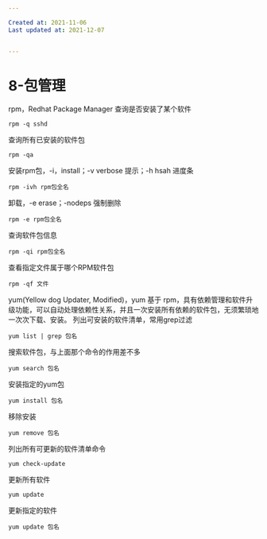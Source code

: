 ```yaml
---

Created at: 2021-11-06
Last updated at: 2021-12-07


---
```


# 8-包管理


rpm，Redhat Package Manager
查询是否安装了某个软件
```
rpm -q sshd
```
查询所有已安装的软件包
```
rpm -qa
```
安装rpm包，-i，install；-v verbose 提示；-h hsah 进度条
```
rpm -ivh rpm包全名
```
卸载，-e erase；-nodeps 强制删除
```
rpm -e rpm包全名
```
查询软件包信息
```
rpm -qi rpm包全名
```
查看指定文件属于哪个RPM软件包
```
rpm -qf 文件
```

yum(Yellow dog Updater, Modified)，yum 基于 rpm，具有依赖管理和软件升级功能，可以自动处理依赖性关系，并且一次安装所有依赖的软件包，无须繁琐地一次次下载、安装。
列出可安装的软件清单，常用grep过滤
```
yum list | grep 包名
```
搜索软件包，与上面那个命令的作用差不多
```
yum search 包名
```
安装指定的yum包
```
yum install 包名
```
移除安装
```
yum remove 包名
```
列出所有可更新的软件清单命令
```
yum check-update
```
更新所有软件
```
yum update
```
更新指定的软件
```
yum update 包名
```

